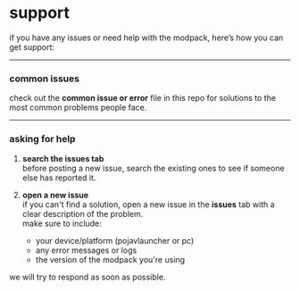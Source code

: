 # support

if you have any issues or need help with the modpack, here’s how you can get support:

---

### common issues

check out the **common issue or error** file in this repo for solutions to the most common problems people face.

---

### asking for help

1. **search the issues tab**  
   before posting a new issue, search the existing ones to see if someone else has reported it.

2. **open a new issue**  
   if you can't find a solution, open a new issue in the **issues** tab with a clear description of the problem.  
   make sure to include:
   - your device/platform (pojavlauncher or pc)
   - any error messages or logs
   - the version of the modpack you're using

we will try to respond as soon as possible.
